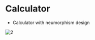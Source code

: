 # Calculator

  - Calculator with neumorphism design

![2](https://user-images.githubusercontent.com/88143329/180368738-64bf11b6-ecdf-4044-82aa-b2313a0a7fc4.png)
